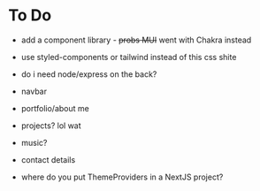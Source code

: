 # To Do

- add a component library - ~~probs MUI~~ went with Chakra instead
- use styled-components or tailwind instead of this css shite
- do i need node/express on the back?
- navbar
- portfolio/about me
- projects? lol wat
- music?
- contact details


- where do you put ThemeProviders in a NextJS project?
